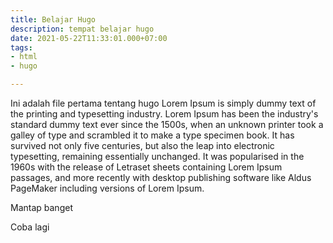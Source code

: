 ```yaml
---
title: Belajar Hugo
description: tempat belajar hugo
date: 2021-05-22T11:33:01.000+07:00
tags:
- html
- hugo

---
```

Ini adalah file pertama tentang hugo
Lorem Ipsum is simply dummy text of the printing and typesetting industry. Lorem Ipsum has been the industry's standard dummy text ever since the 1500s, when an unknown printer took a galley of type and scrambled it to make a type specimen book. It has survived not only five centuries, but also the leap into electronic typesetting, remaining essentially unchanged. It was popularised in the 1960s with the release of Letraset sheets containing Lorem Ipsum passages, and more recently with desktop publishing software like Aldus PageMaker including versions of Lorem Ipsum.

Mantap banget

Coba lagi